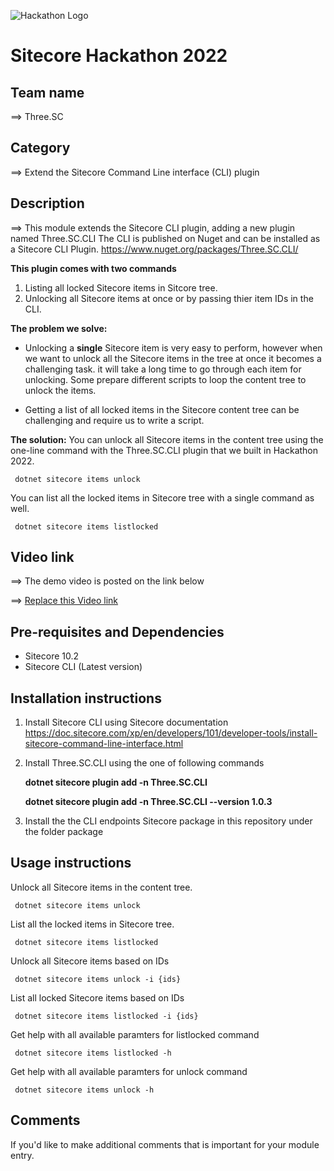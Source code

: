 ![Hackathon Logo](docs/images/hackathon.png?raw=true "Hackathon Logo")
# Sitecore Hackathon 2022  

## Team name
⟹ Three.SC

## Category
⟹ Extend the Sitecore Command Line interface (CLI) plugin

## Description
⟹ This module extends the Sitecore CLI plugin, adding a new plugin named Three.SC.CLI
The CLI is published on Nuget and can be installed as a Sitecore CLI Plugin.
https://www.nuget.org/packages/Three.SC.CLI/ 

 **This plugin comes with two commands**
 1. Listing all locked Sitecore items in Sitcore tree.
 2. Unlocking all Sitecore items at once or by passing thier item IDs in the CLI.

**The problem we solve:**
 - Unlocking a **single** Sitecore item is very easy to perform, however when we want to unlock all the Sitecore items in the tree at once it becomes a challenging task.
 it will take a long time to go through each item for unlocking. Some prepare different scripts to loop the content tree to unlock the items.

 - Getting a list of all locked items in the Sitecore content tree can be challenging and require us to write a script.

 **The solution:**
  You can unlock all Sitecore items in the content tree using the one-line command with the Three.SC.CLI plugin that we built in Hackathon 2022. 

     dotnet sitecore items unlock

 You can list all the locked items in Sitecore tree with a single command as well. 

     dotnet sitecore items listlocked


## Video link
⟹ The demo video is posted on the link below

⟹ [Replace this Video link](#video-link)



## Pre-requisites and Dependencies

- Sitecore 10.2 
- Sitecore CLI (Latest version)

## Installation instructions

 1. Install Sitecore CLI using Sitecore documentation https://doc.sitecore.com/xp/en/developers/101/developer-tools/install-sitecore-command-line-interface.html
 2. Install Three.SC.CLI using the one of following commands

   
    **dotnet sitecore plugin add -n Three.SC.CLI**  
      

    **dotnet sitecore plugin add -n Three.SC.CLI --version 1.0.3**
   
 3. Install the the CLI endpoints Sitecore package in this repository under the folder package


## Usage instructions

  Unlock all Sitecore items in the content tree.  

     dotnet sitecore items unlock

  List all the locked items in Sitecore tree. 

     dotnet sitecore items listlocked

  Unlock all Sitecore items based on IDs  

     dotnet sitecore items unlock -i {ids}

  List all locked Sitecore items based on IDs  

     dotnet sitecore items listlocked -i {ids}

Get help with all available paramters for listlocked command 

     dotnet sitecore items listlocked -h

Get help with all available paramters for unlock command 

     dotnet sitecore items unlock -h

    

## Comments
If you'd like to make additional comments that is important for your module entry.
